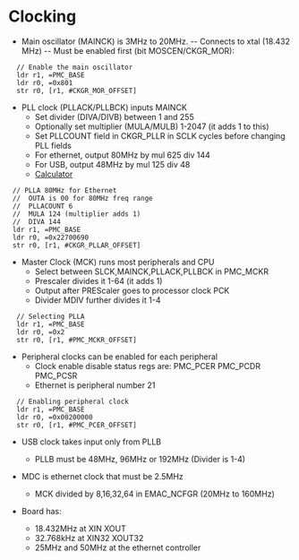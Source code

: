 # Clocking

- Main oscillator (MAINCK) is 3MHz to 20MHz.
-- Connects to xtal (18.432 MHz)
-- Must be enabled first (bit MOSCEN/CKGR_MOR):
```assembly
  // Enable the main oscillator
  ldr r1, =PMC_BASE
  ldr r0, =0x801
  str r0, [r1, #CKGR_MOR_OFFSET]
```

- PLL clock (PLLACK/PLLBCK) inputs MAINCK
  - Set divider (DIVA/DIVB) between 1 and 255
  - Optionally set multiplier (MULA/MULB) 1-2047 (it adds 1 to this)
  - Set PLLCOUNT field in CKGR_PLLR in SCLK cycles before changing PLL fields
  - For ethernet, output 80MHz by mul 625 div 144
  - For USB, output 48MHz by mul 125 div 48
  - [Calculator](http://ww1.microchip.com/downloads/en/DeviceDoc/AT91SAM_pll.htm)
 ```assembly
  // PLLA 80MHz for Ethernet
  //  OUTA is 00 for 80MHz freq range
  //  PLLACOUNT 6
  //  MULA 124 (multiplier adds 1)
  //  DIVA 144
  ldr r1, =PMC_BASE
  ldr r0, =0x22700690
  str r0, [r1, #CKGR_PLLAR_OFFSET]
```

- Master Clock (MCK) runs most peripherals and CPU
  - Select between SLCK,MAINCK,PLLACK,PLLBCK in PMC_MCKR
  - Prescaler divides it 1-64 (it adds 1)
  - Output after PREScaler goes to processor clock PCK
  - Divider MDIV further divides it 1-4
```assembly
  // Selecting PLLA
  ldr r1, =PMC_BASE
  ldr r0, =0x2
  str r0, [r1, #PMC_MCKR_OFFSET]
```

- Peripheral clocks can be enabled for each peripheral
  - Clock enable disable status regs are: PMC_PCER PMC_PCDR PMC_PCSR
  - Ethernet is peripheral number 21
```assembly
  // Enabling peripheral clock
  ldr r1, =PMC_BASE
  ldr r0, =0x00200000
  str r0, [r1, #PMC_PCER_OFFSET]
```

- USB clock takes input only from PLLB
  - PLLB must be 48MHz, 96MHz or 192MHz (Divider is 1-4)


- MDC is ethernet clock that must be 2.5MHz
  - MCK divided by 8,16,32,64 in EMAC_NCFGR (20MHz to 160MHz)

- Board has:
  - 18.432MHz at XIN XOUT
  - 32.768kHz at XIN32 XOUT32
  - 25MHz and 50MHz at the ethernet controller
